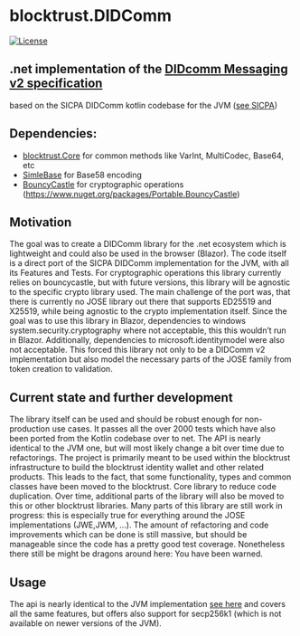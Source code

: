 # blocktrust.DIDComm

[![License](https://img.shields.io/badge/License-Apache%202.0-blue.svg)](https://opensource.org/licenses/Apache-2.0)

## .net implementation of the [DIDcomm Messaging v2 specification](https://identity.foundation/didcomm-messaging/spec/)
based on the SICPA DIDComm kotlin codebase for the JVM ([see SICPA](https://github.com/sicpa-dlab/didcomm-jvm))

## Dependencies:
- [blocktrust.Core](https://github.com/bsandmann/blocktrust.Core) for common methods like VarInt, MultiCodec, Base64, etc
- [SimleBase](https://github.com/ssg/SimpleBase) for Base58 encoding
- [BouncyCastle](https://www.bouncycastle.org/csharp/) for cryptographic operations (https://www.nuget.org/packages/Portable.BouncyCastle)

## Motivation
The goal was to create a DIDComm library for the .net ecosystem which is lightweight and could also be used in the browser (Blazor). The code itself is a direct port of the SICPA DIDComm implementation for the JVM, with all its Features and Tests. For cryptographic operations this library currently relies on bouncycastle, but with future versions, this library will be agnostic to the specific crypto library used.
The main challenge of the port was, that there is currently no JOSE library out there that supports ED25519 and X25519, while being agnostic to the crypto implementation itself. Since the goal was to use this library in Blazor, dependencies to windows system.security.cryptography where not acceptable, this this wouldn’t run in Blazor. Additionally, dependencies to microsoft.identitymodel were also not acceptable. This forced this library not only to be a DIDComm v2 implementation but also model the necessary parts of the JOSE family from token creation to validation.
## Current state and further development
The library itself can be used and should be robust enough for non-production use cases. It passes all the over 2000 tests which have also been ported from the Kotlin codebase over to net. The API is nearly identical to the JVM one, but will most likely change a bit over time due to refactorings.
The project is primarily meant to be used within the blocktrust infrastructure to build the blocktrust identity wallet and other related products. This leads to the fact, that some functionality, types and common classes have been moved to the blocktrust. Core library to reduce code duplication. Over time, additional parts of the library will also be moved to this or other blocktrust libraries.
Many parts of this library are still work in progress: this is especially true for everything around the JOSE implementations (JWE,JWM, …). The amount of refactoring and code improvements which can be done is still massive, but should be manageable since the code has a pretty good test coverage. Nonetheless there still be might be dragons around here: You have been warned.
## Usage
The api is nearly identical to the JVM implementation [see here](https://github.com/sicpa-dlab/didcomm-jvm) and covers all the same features, but offers also support for secp256k1 (which is not available on newer versions of the JVM).

